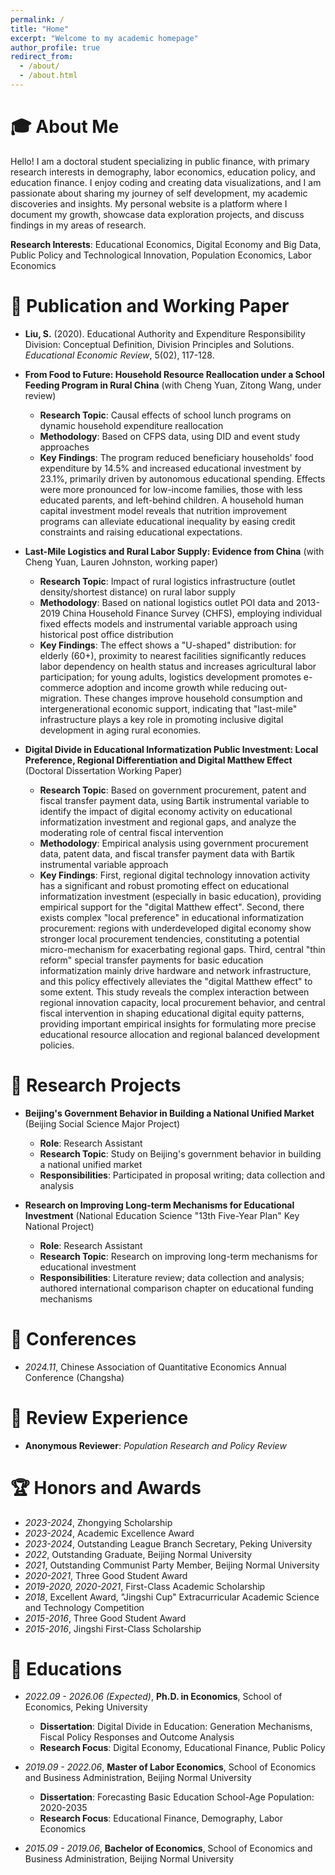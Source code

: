 ```yaml
---
permalink: /
title: "Home"
excerpt: "Welcome to my academic homepage"
author_profile: true
redirect_from: 
  - /about/
  - /about.html
---
```


<span class='anchor' id='about-me'></span>
# 🎓 About Me
Hello! I am a doctoral student specializing in public finance, with primary research interests in demography, labor economics, education policy, and education finance. I enjoy coding and creating data visualizations, and I am passionate about sharing my journey of self development, my academic discoveries and insights. My personal website is a platform where I document my growth, showcase data exploration projects, and discuss findings in my areas of research.

**Research Interests**: Educational Economics, Digital Economy and Big Data, Public Policy and Technological Innovation, Population Economics, Labor Economics


# 📝 Publication and Working Paper 
- **Liu, S.** (2020). Educational Authority and Expenditure Responsibility Division: Conceptual Definition, Division Principles and Solutions. *Educational Economic Review*, 5(02), 117-128. 

- **From Food to Future: Household Resource Reallocation under a School Feeding Program in Rural China** (with Cheng Yuan, Zitong Wang, under review)
  - **Research Topic**: Causal effects of school lunch programs on dynamic household expenditure reallocation
  - **Methodology**: Based on CFPS data, using DID and event study approaches
  - **Key Findings**: The program reduced beneficiary households' food expenditure by 14.5% and increased educational investment by 23.1%, primarily driven by autonomous educational spending. Effects were more pronounced for low-income families, those with less educated parents, and left-behind children. A household human capital investment model reveals that nutrition improvement programs can alleviate educational inequality by easing credit constraints and raising educational expectations.

- **Last-Mile Logistics and Rural Labor Supply: Evidence from China** (with Cheng Yuan, Lauren Johnston, working paper)
  - **Research Topic**: Impact of rural logistics infrastructure (outlet density/shortest distance) on rural labor supply
  - **Methodology**: Based on national logistics outlet POI data and 2013-2019 China Household Finance Survey (CHFS), employing individual fixed effects models and instrumental variable approach using historical post office distribution
  - **Key Findings**: The effect shows a "U-shaped" distribution: for elderly (60+), proximity to nearest facilities significantly reduces labor dependency on health status and increases agricultural labor participation; for young adults, logistics development promotes e-commerce adoption and income growth while reducing out-migration. These changes improve household consumption and intergenerational economic support, indicating that "last-mile" infrastructure plays a key role in promoting inclusive digital development in aging rural economies.

- **Digital Divide in Educational Informatization Public Investment: Local Preference, Regional Differentiation and Digital Matthew Effect** (Doctoral Dissertation Working Paper)
  - **Research Topic**: Based on government procurement, patent and fiscal transfer payment data, using Bartik instrumental variable to identify the impact of digital economy activity on educational informatization investment and regional gaps, and analyze the moderating role of central fiscal intervention
  - **Methodology**: Empirical analysis using government procurement data, patent data, and fiscal transfer payment data with Bartik instrumental variable approach
  - **Key Findings**: First, regional digital technology innovation activity has a significant and robust promoting effect on educational informatization investment (especially in basic education), providing empirical support for the "digital Matthew effect". Second, there exists complex "local preference" in educational informatization procurement: regions with underdeveloped digital economy show stronger local procurement tendencies, constituting a potential micro-mechanism for exacerbating regional gaps. Third, central "thin reform" special transfer payments for basic education informatization mainly drive hardware and network infrastructure, and this policy effectively alleviates the "digital Matthew effect" to some extent. This study reveals the complex interaction between regional innovation capacity, local procurement behavior, and central fiscal intervention in shaping educational digital equity patterns, providing important empirical insights for formulating more precise educational resource allocation and regional balanced development policies.


# 🔬 Research Projects
- **Beijing's Government Behavior in Building a National Unified Market** (Beijing Social Science Major Project)
  - **Role**: Research Assistant
  - **Research Topic**: Study on Beijing's government behavior in building a national unified market
  - **Responsibilities**: Participated in proposal writing; data collection and analysis

- **Research on Improving Long-term Mechanisms for Educational Investment** (National Education Science "13th Five-Year Plan" Key National Project)
  - **Role**: Research Assistant  
  - **Research Topic**: Research on improving long-term mechanisms for educational investment
  - **Responsibilities**: Literature review; data collection and analysis; authored international comparison chapter on educational funding mechanisms


# 💬 Conferences
- *2024.11*, Chinese Association of Quantitative Economics Annual Conference (Changsha)


# 📝 Review Experience
- **Anonymous Reviewer**: *Population Research and Policy Review*


# 🏆 Honors and Awards
- *2023-2024*, Zhongying Scholarship
- *2023-2024*, Academic Excellence Award
- *2023-2024*, Outstanding League Branch Secretary, Peking University
- *2022*, Outstanding Graduate, Beijing Normal University
- *2021*, Outstanding Communist Party Member, Beijing Normal University
- *2020-2021*, Three Good Student Award
- *2019-2020, 2020-2021*, First-Class Academic Scholarship
- *2018*, Excellent Award, "Jingshi Cup" Extracurricular Academic Science and Technology Competition
- *2015-2016*, Three Good Student Award
- *2015-2016*, Jingshi First-Class Scholarship


# 📖 Educations
- *2022.09 - 2026.06 (Expected)*, **Ph.D. in Economics**, School of Economics, Peking University
  - **Dissertation**: Digital Divide in Education: Generation Mechanisms, Fiscal Policy Responses and Outcome Analysis
  - **Research Focus**: Digital Economy, Educational Finance, Public Policy

- *2019.09 - 2022.06*, **Master of Labor Economics**, School of Economics and Business Administration, Beijing Normal University
  - **Dissertation**: Forecasting Basic Education School-Age Population: 2020-2035
  - **Research Focus**: Educational Finance, Demography, Labor Economics

- *2015.09 - 2019.06*, **Bachelor of Economics**, School of Economics and Business Administration, Beijing Normal University
